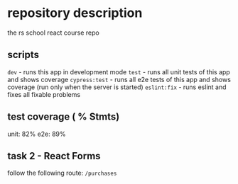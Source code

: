 # repository description

the rs school react course repo

## scripts

`dev` - runs this app in development mode
`test` - runs all unit tests of this app and shows coverage
`cypress:test` - runs all e2e tests of this app and shows coverage (run only when the server is started)
`eslint:fix` - runs eslint and fixes all fixable problems

## test coverage ( % Stmts)

unit: 82%
e2e: 89%

## task 2 - React Forms

follow the following route: `/purchases`
